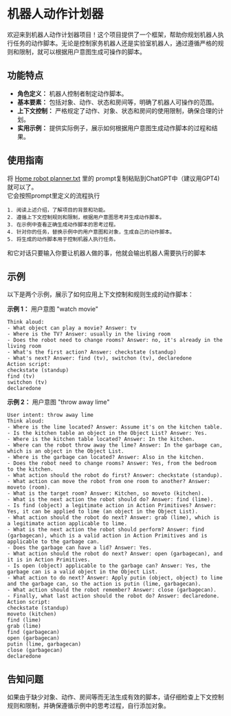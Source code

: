 # 机器人动作计划器

欢迎来到机器人动作计划器项目！这个项目提供了一个框架，帮助你规划机器人执行任务的动作脚本。无论是控制家务机器人还是实验室机器人，通过遵循严格的规则和限制，就可以根据用户意图生成可操作的脚本。

## 功能特点

- **角色定义：** 机器人控制者制定动作脚本。
- **基本要素：** 包括对象、动作、状态和房间等，明确了机器人可操作的范围。
- **上下文控制：** 严格规定了动作、对象、状态和房间的使用限制，确保合理的计划。
- **实用示例：** 提供实际例子，展示如何根据用户意图生成动作脚本的过程和结果。

## 使用指南
将 [Home robot planner.txt](#) 里的 prompt复制粘贴到ChatGPT中（建议用GPT4)就可以了。<br>
它会按照prompt里定义的流程执行
```plaintext
1. 阅读上述介绍，了解项目的背景和功能。
2. 遵循上下文控制规则和限制，根据用户意图思考并生成动作脚本。
3. 在示例中查看正确生成动作脚本的思考过程。
4. 针对你的任务，替换示例中的用户意图和对象，生成自己的动作脚本。
5. 将生成的动作脚本用于控制机器人执行任务。
```
和它对话只要输入你要让机器人做的事，他就会输出机器人需要执行的脚本
## 示例

以下是两个示例，展示了如何应用上下文控制和规则生成的动作脚本：

**示例 1：** 用户意图 "watch movie"

```plaintext
Think aloud:
- What object can play a movie? Answer: tv
- Where is the TV? Answer: usually in the living room
- Does the robot need to change rooms? Answer: no, it's already in the living room
- What's the first action? Answer: checkstate (standup)
- What's next? Answer: find (tv), switchon (tv), declaredone
Action script:
checkstate (standup)
find (tv)
switchon (tv)
declaredone
```

**示例 2：** 用户意图 "throw away lime"
```plaintext
User intent: throw away lime
Think aloud:
- Where is the lime located? Answer: Assume it's on the kitchen table.
- Is the kitchen table an object in the Object List? Answer: Yes.
- Where is the kitchen table located? Answer: In the kitchen.
- Where can the robot throw away the lime? Answer: In the garbage can, which is an object in the Object List.
- Where is the garbage can located? Answer: Also in the kitchen.
- Does the robot need to change rooms? Answer: Yes, from the bedroom to the kitchen.
- What action should the robot do first? Answer: checkstate (standup).
- What action can move the robot from one room to another? Answer: moveto (room).
- What is the target room? Answer: Kitchen, so moveto (kitchen).
- What is the next action the robot should do? Answer: find (lime).
- Is find (object) a legitimate action in Action Primitives? Answer: Yes, it can be applied to lime (an object in the Object List).
- What action should the robot do next? Answer: grab (lime), which is a legitimate action applicable to lime.
- What is the next action the robot should perform? Answer: find (garbagecan), which is a valid action in Action Primitives and is applicable to the garbage can.
- Does the garbage can have a lid? Answer: Yes.
- What action should the robot do next? Answer: open (garbagecan), and it is in Action Primitives.
- Is open (object) applicable to the garbage can? Answer: Yes, the garbage can is a valid object in the Object List.
- What action to do next? Answer: Apply putin (object, object) to lime and the garbage can, so the action is putin (lime, garbagecan).
- What action should the robot remember? Answer: close (garbagecan).
- Finally, what last action should the robot do? Answer: declaredone.
Action script:
checkstate (standup)
moveto (kitchen)
find (lime)
grab (lime)
find (garbagecan)
open (garbagecan)
putin (lime, garbagecan)
close (garbagecan)
declaredone
```
## 告知问题

如果由于缺少对象、动作、房间等而无法生成有效的脚本，请仔细检查上下文控制规则和限制，并确保遵循示例中的思考过程，自行添加对象。
